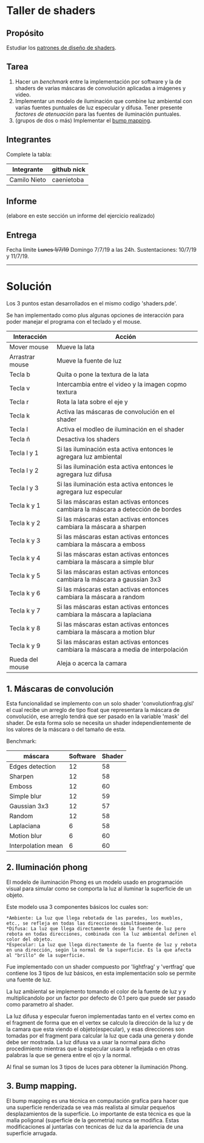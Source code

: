 # Taller de shaders

## Propósito

Estudiar los [patrones de diseño de shaders](http://visualcomputing.github.io/Shaders/#/4).

## Tarea

1. Hacer un _benchmark_ entre la implementación por software y la de shaders de varias máscaras de convolución aplicadas a imágenes y video.
2. Implementar un modelo de iluminación que combine luz ambiental con varias fuentes puntuales de luz especular y difusa. Tener presente _factores de atenuación_ para las fuentes de iluminación puntuales.
3. (grupos de dos o más) Implementar el [bump mapping](https://en.wikipedia.org/wiki/Bump_mapping).

## Integrantes

Complete la tabla:

|  Integrante  | github nick |
|--------------|-------------|
| Camilo Nieto | caenietoba  |

## Informe

(elabore en este sección un informe del ejercicio realizado)

## Entrega

Fecha límite ~~Lunes 1/7/19~~ Domingo 7/7/19 a las 24h. Sustentaciones: 10/7/19 y 11/7/19.

-------------------------------------------------------------------------------------------------------------

# Solución

Los 3 puntos estan desarrollados en el mismo codígo 'shaders.pde'.

Se han implementado como plus algunas opciones de interacción para poder manejar el programa con el teclado y el mouse.

  |   Interacción   |                                       Acción                                        |
  |-----------------|-------------------------------------------------------------------------------------|
  | Mover mouse     | Mueve la lata                                                                       |
  | Arrastrar mouse | Mueve la fuente de luz                                                              |
  | Tecla b         | Quita o pone la textura de la lata                                                  |
  | Tecla v         | Intercambia entre el video y la imagen copmo textura                                |
  | Tecla r         | Rota la lata sobre el eje y                                                         |
  | Tecla k         | Activa las máscaras de convolución en el shader                                     |
  | Tecla l         | Activa el modleo de iluminación en el shader                                        |
  | Tecla ñ         | Desactiva los shaders                                                               |
  | Tecla l y 1     | Si las iluminación esta activa entonces le agregara luz ambiental                   |
  | Tecla l y 2     | Si las iluminación esta activa entonces le agregara luz difusa                      |
  | Tecla l y 3     | Si las iluminación esta activa entonces le agregara luz especular                   |
  | Tecla k y 1     | Si las máscaras estan activas entonces cambiara la máscara a detección de bordes    |
  | Tecla k y 2     | Si las máscaras estan activas entonces cambiara la máscara a sharpen                |
  | Tecla k y 3     | Si las máscaras estan activas entonces cambiara la máscara a emboss                 |
  | Tecla k y 4     | Si las máscaras estan activas entonces cambiara la máscara a simple blur            |
  | Tecla k y 5     | Si las máscaras estan activas entonces cambiara la máscara a gaussian 3x3           |
  | Tecla k y 6     | Si las máscaras estan activas entonces cambiara la máscara a random                 |
  | Tecla k y 7     | Si las máscaras estan activas entonces cambiara la máscara a laplaciana             |
  | Tecla k y 8     | Si las máscaras estan activas entonces cambiara la máscara a motion blur            |
  | Tecla k y 9     | Si las máscaras estan activas entonces cambiara la máscara a media de interpolación |
  | Rueda del mouse | Aleja o acerca la camara                                                            |


## 1. Máscaras de convolución

Esta funcionalidad se implemento con un solo shader 'convolutionfrag.glsl' el cual recibe un arreglo de tipo float que representara la máscara de convolución, ese arreglo tendrá que ser pasado en la variable 'mask' del shader. De esta forma solo se necesita un shader independientemente de los valores de la máscara o del tamaño de esta.

Benchmark:

  |       máscara      | Software | Shader |
  |--------------------|----------|--------|
  | Edges detection    |    12    |   58   |
  | Sharpen            |    12    |   58   |
  | Emboss             |    12    |   60   |
  | Simple blur        |    12    |   59   |
  | Gaussian 3x3       |    12    |   57   |
  | Random             |    12    |   58   |
  | Laplaciana         |     6    |   58   |
  | Motion blur        |     6    |   60   |
  | Interpolation mean |     6    |   60   |

## 2. Iluminación phong

El modelo de iluminación Phong es un modelo usado en programación visual para simular como se comporta la luz al iluminar la superficie de un objeto. 

Este modelo usa 3 componentes básicos loc cuales son: 

    *Ambiente: La luz que llega rebotada de las paredes, los muebles, etc., se refleja en todas las direcciones simultáneamente.
    *Difusa: La luz que llega directamente desde la fuente de luz pero rebota en todas direcciones, combinada con la luz ambiental definen el color del objeto.
    *Especular: La luz que llega directamente de la fuente de luz y rebota en una dirección, según la normal de la superficie. Es la que afecta al "brillo" de la superficie.

Fue implementado con un shader compuesto por 'lightfrag' y 'vertfrag' que contiene los 3 tipos de luz básicos, en esta implementación solo se permite una fuente de luz. 

La luz ambiental se implemento tomando el color de la fuente de luz y y multiplicandolo por un factor por defecto de 0.1 pero que puede ser pasado como parametro al shader.

La luz difusa y especular fueron implementadas tanto en el vertex como en el fragment de forma que en el vertex se calculo la dirección de la luz y de la camara que esta viendo el objeto(especular), y esas direcciones son tomadas por el fragment para calcular la luz que cada una genera y donde debe ser mostrada. La luz difusa va a usar la normal para dicho procedimiento mientras que la especular usara la reflejada o en otras palabras la que se genera entre el ojo y la normal. 

Al final se suman los 3 tipos de luces para obtener la iluminación Phong.

## 3. Bump mapping.

El bump mapping es una técnica en computación grafíca para hacer que una superficie renderizada se vea más realista al simular pequeños desplazamientos de la superficie. Lo importante de esta técnica es que la malla poligonal (superficie de la geometria) nunca se modifica. Estas modificaciones al juntarlas con tecnicas de luz da la apariencia de una superficie arrugada.



